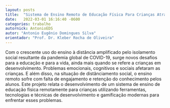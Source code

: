 ```yaml
---
layout: posts
title:  "Sistema de Ensino Remoto de Educação Física Para Crianças Através da Gamificação"
date:   2022-03-01 16:16:40 -0600
categories: trabalho
autornick: AntonioEDS
autor: "Antonio Eugênio Domingues Silva"
orientador: "Prof. Dr. Kleber Rocha de Oliveira"
---
```

Com o crescente uso do ensino à distância amplificado pelo isolamento social resultante da pandemia global de COVID-19, surge novos desafios para a educação e para a vida, ainda mais quando se refere a crianças em desenvolvimento. Problemas emocionais, cognitivos e sociais afetaram as crianças. E além disso, na situação de distânciamento social, o ensino remoto sofre com falta de engajamento e retenção do conhecimento pelos alunos. Este projeto relata o desenvolvimento de um sistema de ensino de educação física remotamente para crianças utilizando ferramentas, tecnologias e técnicas de desenvolvimento e gamificação modernas para enfrentar esses problemas.